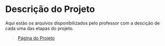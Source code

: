 # Descrição do Projeto

Aqui estão os arquivos disponibilizados pelo professor com a descição de cada uma das etapas do projeto.

>[Página do Projeto](./../)